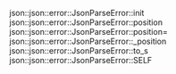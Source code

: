 json::json::error::JsonParseError::init
json::json::error::JsonParseError::position
json::json::error::JsonParseError::position=
json::json::error::JsonParseError::_position
json::json::error::JsonParseError::to_s
json::json::error::JsonParseError::SELF